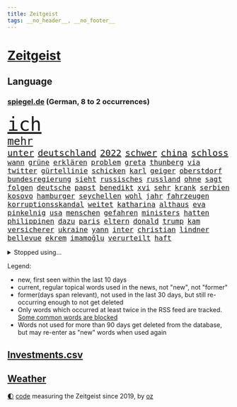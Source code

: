 ```yaml
---
title: Zeitgeist
tags: __no_header__, __no_footer__
---
```


# [Zeitgeist](https://oliz.io/zeitgeist/)

## Language

<h3><a href="https://www.spiegel.de" target="_blank">spiegel.de</a> (German, 8 to 2 occurrences)</h3>
<p style="font-family:monospace">
<span style="font-size:32pt"><a href="news_links.html#ich" class="current">ich</a></span>
<br>
<span style="font-size:18pt"><a href="news_links.html#mehr" class="current">mehr</a></span>
<br>
<span style="font-size:15pt"><a href="news_links.html#unter" class="current">unter</a></span>
<span style="font-size:15pt"><a href="news_links.html#deutschland" class="current">deutschland</a></span>
<span style="font-size:15pt"><a href="news_links.html#2022" class="current">2022</a></span>
<span style="font-size:15pt"><a href="news_links.html#schwer" class="current">schwer</a></span>
<span style="font-size:15pt"><a href="news_links.html#china" class="current">china</a></span>
<span style="font-size:15pt"><a href="news_links.html#schloss" class="current">schloss</a></span>
<br>
<span style="font-size:12pt"><a href="news_links.html#wann" class="current">wann</a></span>
<span style="font-size:12pt"><a href="news_links.html#grüne" class="current">grüne</a></span>
<span style="font-size:12pt"><a href="news_links.html#erklären" class="current">erklären</a></span>
<span style="font-size:12pt"><a href="news_links.html#problem" class="current">problem</a></span>
<span style="font-size:12pt"><a href="news_links.html#greta" class="current">greta</a></span>
<span style="font-size:12pt"><a href="news_links.html#thunberg" class="current">thunberg</a></span>
<span style="font-size:12pt"><a href="news_links.html#via" class="current">via</a></span>
<span style="font-size:12pt"><a href="news_links.html#twitter" class="current">twitter</a></span>
<span style="font-size:12pt"><a href="news_links.html#gürtellinie" class="new">gürtellinie</a></span>
<span style="font-size:12pt"><a href="news_links.html#schicken" class="current">schicken</a></span>
<span style="font-size:12pt"><a href="news_links.html#karl" class="current">karl</a></span>
<span style="font-size:12pt"><a href="news_links.html#geiger" class="current">geiger</a></span>
<span style="font-size:12pt"><a href="news_links.html#oberstdorf" class="new">oberstdorf</a></span>
<span style="font-size:12pt"><a href="news_links.html#bundesregierung" class="current">bundesregierung</a></span>
<span style="font-size:12pt"><a href="news_links.html#sieht" class="current">sieht</a></span>
<span style="font-size:12pt"><a href="news_links.html#russisches" class="current">russisches</a></span>
<span style="font-size:12pt"><a href="news_links.html#russland" class="current">russland</a></span>
<span style="font-size:12pt"><a href="news_links.html#ohne" class="current">ohne</a></span>
<span style="font-size:12pt"><a href="news_links.html#sagt" class="current">sagt</a></span>
<span style="font-size:12pt"><a href="news_links.html#folgen" class="current">folgen</a></span>
<span style="font-size:12pt"><a href="news_links.html#deutsche" class="current">deutsche</a></span>
<span style="font-size:12pt"><a href="news_links.html#papst" class="current">papst</a></span>
<span style="font-size:12pt"><a href="news_links.html#benedikt" class="current">benedikt</a></span>
<span style="font-size:12pt"><a href="news_links.html#xvi" class="current">xvi</a></span>
<span style="font-size:12pt"><a href="news_links.html#sehr" class="current">sehr</a></span>
<span style="font-size:12pt"><a href="news_links.html#krank" class="current">krank</a></span>
<span style="font-size:12pt"><a href="news_links.html#serbien" class="current">serbien</a></span>
<span style="font-size:12pt"><a href="news_links.html#kosovo" class="current">kosovo</a></span>
<span style="font-size:12pt"><a href="news_links.html#hamburger" class="current">hamburger</a></span>
<span style="font-size:12pt"><a href="news_links.html#seychellen" class="new">seychellen</a></span>
<span style="font-size:12pt"><a href="news_links.html#wohl" class="current">wohl</a></span>
<span style="font-size:12pt"><a href="news_links.html#jahr" class="current">jahr</a></span>
<span style="font-size:12pt"><a href="news_links.html#fahrzeugen" class="new">fahrzeugen</a></span>
<span style="font-size:12pt"><a href="news_links.html#korruptionsskandal" class="current">korruptionsskandal</a></span>
<span style="font-size:12pt"><a href="news_links.html#weitet" class="current">weitet</a></span>
<span style="font-size:12pt"><a href="news_links.html#katharina" class="current">katharina</a></span>
<span style="font-size:12pt"><a href="news_links.html#althaus" class="current">althaus</a></span>
<span style="font-size:12pt"><a href="news_links.html#eva" class="current">eva</a></span>
<span style="font-size:12pt"><a href="news_links.html#pinkelnig" class="new">pinkelnig</a></span>
<span style="font-size:12pt"><a href="news_links.html#usa" class="current">usa</a></span>
<span style="font-size:12pt"><a href="news_links.html#menschen" class="current">menschen</a></span>
<span style="font-size:12pt"><a href="news_links.html#gefahren" class="current">gefahren</a></span>
<span style="font-size:12pt"><a href="news_links.html#ministers" class="new">ministers</a></span>
<span style="font-size:12pt"><a href="news_links.html#hatten" class="current">hatten</a></span>
<span style="font-size:12pt"><a href="news_links.html#philippinen" class="current">philippinen</a></span>
<span style="font-size:12pt"><a href="news_links.html#dazu" class="current">dazu</a></span>
<span style="font-size:12pt"><a href="news_links.html#paris" class="current">paris</a></span>
<span style="font-size:12pt"><a href="news_links.html#eltern" class="current">eltern</a></span>
<span style="font-size:12pt"><a href="news_links.html#donald" class="current">donald</a></span>
<span style="font-size:12pt"><a href="news_links.html#trump" class="current">trump</a></span>
<span style="font-size:12pt"><a href="news_links.html#kam" class="current">kam</a></span>
<span style="font-size:12pt"><a href="news_links.html#versicherer" class="new">versicherer</a></span>
<span style="font-size:12pt"><a href="news_links.html#ukraine" class="current">ukraine</a></span>
<span style="font-size:12pt"><a href="news_links.html#yann" class="new">yann</a></span>
<span style="font-size:12pt"><a href="news_links.html#inter" class="current">inter</a></span>
<span style="font-size:12pt"><a href="news_links.html#christian" class="current">christian</a></span>
<span style="font-size:12pt"><a href="news_links.html#lindner" class="current">lindner</a></span>
<span style="font-size:12pt"><a href="news_links.html#bellevue" class="new">bellevue</a></span>
<span style="font-size:12pt"><a href="news_links.html#ekrem" class="current">ekrem</a></span>
<span style="font-size:12pt"><a href="news_links.html#imamoğlu" class="current">imamoğlu</a></span>
<span style="font-size:12pt"><a href="news_links.html#verurteilt" class="current">verurteilt</a></span>
<span style="font-size:12pt"><a href="news_links.html#haft" class="current">haft</a></span>
</p>
<details>
<summary>Stopped using...</summary>
<p class="former" style="font-size:12pt">
ikone(798) legte(798) brutale(797) empörung(797) schlimmer(797) ausbruch(796) außenminister(796) siegt(796) erstaunlich(795) rheinlandpfalz(795) spdpolitiker(795) einzelnen(794) freiheit(794) meldete(794) unabhängigkeit(794) verlief(794) berg(793) entdeckte(793) helden(793) unterzeichnet(793) verweigern(793) florida(792) lockdown(792) reichte(792) solidarität(792) wechseln(792) argumente(791) dietmar(791) minute(791) stürmer(791) zeichnet(791) aufnehmen(790) ausnahmen(790) diesel(790) hintergründe(790) konzept(790) kritisierte(790) steuern(790) unbekannten(790) verpassen(790) williams(790) zusammenarbeit(790) abstimmen(789) jugend(789) kanzleramt(789) opfern(789) priester(789) sports(789) still(789) uspräsidenten(789) widerspricht(789) 27(788) 65(788) beteiligten(788) bull(788) einziehen(788) esken(788) kritische(788) premiere(788) saskia(788) schwester(788) spektakulär(788) streng(788) zurzeit(788) zusammenhang(788) zverev(788) beispielen(787) bochum(787) erinnerungen(787) jagd(787) kolumnist(787) kraftvoll(787) schwierigkeiten(787) sprengstoff(787) unterschiede(787) verena(787) weitergeht(787) amnesty(786) entscheidend(786) klein(786) sache(786) super(786) trennt(786) untersuchen(786) verschiebt(786) zivilisten(786) 42(785) absturz(785) gespielt(785) meister(785) reagierten(785) reaktionen(785) verstappen(785) wofür(785) ärgert(785) angenommen(784) debakel(784) fußballquiz(784) kostet(784) linken(784) pflanzen(784) streichen(784) studien(784) verlierer(784) csuchef(783) forderte(783) see(783) trainiert(783) verein(783) widerspruch(783) erschweren(782) mieter(781) tragödie(781) vorstellen(781) gesteht(780) karte(779) saarland(779) erkrankung(778) erlebte(778) nachgewiesen(778) nord(778) signalisiert(778) berät(777) design(777) gefangene(777) inszeniert(777) nah(777) porsche(777) psychische(777) unterschied(777) ministerium(776) polnische(776) 1000(775) fakten(775) verzichten(775) weckt(775) amerikas(774) gefälschte(774) neuauflage(774) ordnung(774) mick(772) schumacher(772) spenden(772) stiegen(772) menschenrechtsverletzungen(771) katholischen(769) monats(768) singapur(768) ökonomen(768) pfund(767) immerhin(766) popstar(766) entscheidet(765) großem(765) hafen(765) retter(765) telegram(765) whatsapp(765) bäume(764) einig(764) stürzen(764) ämter(764) enorme(763) konferenz(763) nachts(763) sergio(763) kokain(762) atomkraft(761) erstochen(761) 2010(759) angeboten(758) einkommen(756) startete(756) afrikas(755) bier(755) kapitel(755) termine(748) hype(747) entspannt(745) überfordert(743) geflohen(740) ungewöhnlichen(735) missbrauchs(731) billiger(723) stopp(711) motivation(701) zustimmen(687) iv(686) langjährige(681) geheimen(679) bekannter(671) gaspipeline(669) anfeindungen(666) trinken(663) verlusten(661) kannte(652) kryptowährungen(649) militärjunta(648) unterschiedliche(620) ermittlungsverfahren(618) long(612) fonds(604) willkommen(597) fußballnationalmannschaft(586) afghanischen(584) japanischen(581) schwerste(565) notenbank(561) argument(548) darstellung(548) ausbildung(547) wenigsten(540) kleidung(536) eröffnung(534) novak(534) tickets(529) kündigten(528) djoković(525) white(523) cup(519) vierter(518) australischen(517) autoren(510) wellen(494) beliebte(493) erfolgreichste(490) achtzigerjahren(479) privilegien(477) bedrohen(474) längste(474) drauf(470) löscht(470) vorhang(470) gewohnt(469) zurückziehen(468) nouripour(467) omid(467) drehte(465) schürt(464) geleistet(463) flüchtende(462) 2025(457) 12000(451) manuela(449) entstanden(439) ostdeutschen(438) bedrängnis(435) schränkt(434) anton(433) kurzer(431) medwedew(431) gestiegenen(427) station(426) älteste(426) suizid(421) taiwans(421) hofreiter(418) plastikmüll(418) gewachsen(415) stau(413) verwerfungen(413) rhein(412) wüst(412) größtem(411) övp(409) wirksam(408) feiertag(405) sprecherin(404) hals(403) siegerin(400) matteo(399) euländer(396) sekunde(391) eier(382) gemälde(382) lebenslang(380) wirtschaftlich(379) taucht(378) entsteht(377) hohes(376) oskar(374) seltene(374) formel1saison(371) unogeneralsekretär(371) salman(370) emotional(366) management(366) ministerinnen(366) erwiesen(365) ärztin(364) omikronvariante(361) frühe(359) genießen(356) ruhrgebiet(355) eukommissionschefin(354) einfaches(352) kanzlers(352) model(349) genehmigt(343) audi(342) preiserhöhung(341) 2500(337) erledigen(336) dreyer(335) klärt(335) einbrecher(331) website(329) vettel(328) lemke(327) erzbistum(326) operation(319) report(317) bestand(313) lawrow(312) slowakei(310) dortmunder(309) zurecht(308) ruhen(306) usbundesstaaten(303) verleiht(302) schnellste(301) herum(299) statements(299) beckham(298) verarbeitet(297) young(297) jacht(295) mohammed(293) entscheidende(292) klares(291) pornos(291) flughafens(290) air(288) fortsetzen(288) don(287) triumphiert(287) absagen(284) neunten(283) jennifer(282) ölpreis(277) ausweiten(274) besetzte(274) ausbremsen(272) vereinbaren(272) esch(271) betrieben(270) mobil(269) 35jähriger(267) moldau(267) prinzip(267) bombardierung(266) ungewiss(261) andrej(259) 55(258) bewusst(257) getreideexporte(256) unsicherheit(254) ebnet(251) leuchten(251) downsyndrom(249) bezeichnen(248) leitungen(248) überlebenden(247) leclerc(246) pole(245) verweis(245) geheiratet(242) emtitel(241) treue(239) erfasste(238) diplomat(237) großmutter(237) schwerverletzte(235) abgetrieben(232) nordrheinwestfälischen(232) ausbeutung(231) präsidentschaftswahlen(228) guardiola(226) islamist(226) pep(226) ufer(226) umstände(226) schlamm(225) regional(223) verärgert(223) visite(223) mischung(220) mysteriösen(219) trocken(216) abgeschaltet(211) herausgekommen(211) schwach(211) gras(210) ungarische(210) bett(208) auszugleichen(207) israelis(207) anfällig(206) diskriminiert(206) konzerte(205) dänischen(203) emma(203) f(203) grünenpolitikerin(203) roberto(203) einflussnahme(202) zunahme(202) mordfall(201) fire(200) herrscher(200) verhaftungen(200) zumutung(200) beerdigung(199) toleranz(198) lidl(197) usjustizministerium(197) anerkennen(195) demonstrierende(195) homosexuellen(195) üppigen(194) privatleben(193) erhöhtes(190) oberkörper(190) islamistische(189) aufsichtsratschef(188) ausgewechselt(188) jungs(188) homophobie(187) xinjiang(187) einzigen(186) 22jähriger(185) dokument(185) kriegsgefangene(185) trümmer(185) lob(184) saisonspiel(184) edeka(183) oklahoma(182) erdrutsche(181) identifizieren(181) beinen(179) grönemeyer(179) mané(179) nationale(179) sadio(179) mittäter(178) panne(178) yorks(178) tvinterview(177) youtube(177) berüchtigten(176) möbel(176) verbreitung(176) alltags(175) patientin(175) dfbteam(174) angezählt(173) gegenzug(173) polizeibeamte(173) syriens(173) voraussichtlich(173) nahrung(172) rudert(172) unentschieden(172) versionen(172) begeisterung(171) dokumentation(171) gibraltar(171) gleichberechtigung(171) trugen(171) schiffen(168) spahn(167) großaufgebot(166) wozu(166) bequem(165) revolutionieren(164) zinserhöhungen(164) bemerkenswert(163) hof(163) 81(162) soloalbum(162) ataman(160) davis(160) ferda(160) grundlage(160) namens(160) notfalls(160) regelungen(160) sehe(160) verteilen(160) us(159) zusagen(159) kreta(158) riesig(158) 16jähriger(157) schlange(157) tumulten(157) +(156) banner(156) gefechten(156) jemals(156) bemängelt(155) personalie(155) umfang(155) ausmaße(154) gasverbrauch(154) oberstes(154) übertreffen(154) erhöhungen(153) überführung(153) fälschung(152) solches(152) são(152) reparationen(151) völker(151) alleinstehende(150) strittigen(150) musikerin(148) übertrieben(147) vermeintlich(146) aktueller(145) geschlossene(145) glücklichen(144) fasst(143) komplex(143) na(143) pandemiebeginn(143) verbands(143) hartz(142) rausch(142) reparaturen(142) 2040(141) kürzungen(141) unabhängigkeitsreferendum(141) aussteigen(140) heizungen(140) tarifvertrag(140) angespannt(138) üppige(138) schriftzug(137) spruch(137) überlastet(136) glänzte(135) fallzahlen(134) gießen(134) leitzins(134) ralph(133) wartezeiten(133) fronten(132) unbesiegbar(132) wegducken(132) anfühlt(131) schied(131) beamtenbund(130) denkmal(130) kriegswirtschaft(130) notruf(130) umweltverbände(130) werben(130) vertrauliche(129) einfrieren(128) regensburg(128) rumäniens(128) solaranlagen(128) virginia(128) 70jährige(127) bürgergeld(127) bürgergelds(127) klimagipfel(127) magnus(127) fußballspieler(126) just(126) usmusikerin(126) fahrlässig(125) gemüter(125) rbbintendantin(124) 1700(123) anhaltenden(123) brandt(123) klassen(123) klimabilanz(123) ortschaft(123) raten(123) tücken(123) liebäugelt(122) sigmar(122) arktis(121) disney(121) knackt(121) marvin(121) schwiegersohn(121) parteikollegin(120) e10(119) käfig(119) weiterem(119) 89(118) atomenergiebehörde(118) begraben(118) kampfpanzer(118) oktoberfest(118) sexkolumne(118) hetze(117) seinerseits(117) traumtor(117) harsche(116) körperlichen(115) okay(115) disco(114) intensiver(113) vollendet(112) entkommen(111) grab(111) vermutungen(111) erlässt(110) ernstfall(110) klassische(109) cop27(108) hunderttausend(108) v(108) bundeswehreinsatz(107) niedriger(107) taiwaner(107) euland(106) genesis(106) kernkraftwerk(106) maryam(106) kubas(105) autobiografie(104) begünstigt(104) jordan(104) telekom(104) kundinnen(103) minimalziel(103) reifen(103) stirn(103) trauma(103) kappen(102) künstlich(102) nationalhymne(102) schwachstellen(102) kampfjet(101) angler(100) aufgefahren(100) oberpfalz(100) vernichtung(100) überreste(100) cristina(99) potenzielle(99) sicherung(99) spritztour(98) leeds(97) ortstermin(97) krankenwagen(96) moralische(96) schärfste(96) division(95) interessierte(95) joy(95) schwesig(95) zwecke(95) abwasser(94) angriffskriegs(94) pfiffen(94) zutritt(94) kremlnahe(93) lehrermangel(93) nötige(93) umweltfreundlich(93) busfahrer(92) beweis(91) brennstoffen(91) freigegeben(91) gewährt(91) unbeantwortet(91) autovermietung(90) berührt(90) definitiv(90) leitung(90) maduro(90) notfallmaßnahmen(90) ungewohnt(90) 130000(89) bekanntes(89) geretteten(89) informierte(89) kardinäle(89) pascal(89) rügt(89) wohngeld(89) alarmzeichen(88) belgischen(88) gegners(88) heile(88) megawattstunde(88) pandemiemodus(88) raf(87) reißleine(87) stromsparen(87) basketballsuperstar(86) begrenzte(86) denis(86) durant(86) fame(86) isolationshaft(86) senioren(86) spendet(86) verwarnung(86) wmtrikot(86) beach(85) beliefern(85) besorgen(85) cocacola(85) florence(85) loszuwerden(85) salihamidžić(85) ölverkäufe(85) beton(84) bürokratischen(84) digitalminister(84) erhoffen(84) grönemeyers(84) ter(84) ereignis(83) meeresspiegels(83) salvini(83) spencer(83) strommarkt(83) erschlichen(82) fulda(82) günstigeren(82) harmonie(82) kinderpornografie(82) notwendigkeit(82) u21europameister(82) vormonat(82) bundestagsfraktion(81) durchstehen(81) eingehalten(81) experimentiert(81) gewaltsam(81) harz(81) rängen(81) allmählich(80) angehalten(80) fakenews(80) kopfball(80) telefonbetrüger(80) faul(79) redete(79) senegalese(79) ansonsten(78) aufruhr(78) enkelin(78) flussabwärts(78) genauen(78) gewaltbereitschaft(78) oregon(78) protestcamp(78) rausgeflogen(78) sechsten(78) abzug(77) commerzbank(77) fanmeile(77) generaldebatte(77) juristische(77) kanzleretat(77) monika(77) quadratkilometer(77) rennwochenende(77) usgericht(77) getränkehersteller(76) hymne(76) palästinensische(76) quer(76) unbestimmte(76) vernau(76) favoritenrolle(75) verlost(75) deckeln(74) königreichs(74) mecklenburgvorpommerns(74) sterbehilfe(74) stift(74) straub(74) fico(73) flickenteppich(73) knoten(73) konfiszieren(73) nackte(73) abgeschnittene(72) co₂ausstoß(72) dreijährigem(72) erwerbslose(72) gebeutelten(72) nachdenken(72) palästinensischer(72) sozialreform(72) usweltraumbehörde(72) zdfmoderator(72) brachen(71) einschränken(71) gifhorn(71) medizinstudium(71) verladen(71) zusage(71) gemeindebund(70) isolde(70) maus(70) sicherheitsdienst(70) knöchel(69) mikroplastik(69) tshirt(69) neuerlichen(68) pr(68) wutrede(68) 2700(67) anregung(67) danny(67) gruppensieg(66) lebewesen(66) misserfolg(66) persönlichen(66) ritualen(66) weihnachtsgeschäft(66) gepanzerte(65) missfallen(65) motorrädern(65) polizeigewahrsam(65) rechtlichen(65) sonde(65) uneingeschränkt(65) angepeilte(64) krywyj(64) louise(64) menschenrechten(64) pokern(64) raumfahrtbehörde(64) rih(64) schlussphase(64) best(63) direktor(63) forscherinnen(63) gucken(63) sozialistischen(63) testflug(63) zittert(63) begräbnis(62) belege(62) durchschaubar(62) erzeugerpreise(62) gelegen(62) socialmediaprofile(62) südliche(62) versöhnen(62) bemerkte(61) bevorzugt(61) bundesweites(61) moderieren(61) rätselraten(61) stimmungsmache(61) trainingsprogramm(61) vergleichen(61) ausgehen(60) emilia(60) fotostrecke(60) hugh(60) kapitänsbinde(60) sparkurs(60) unoklimakonferenz(60) verdirbt(60) wohnt(60) adnan(59) ausführlich(59) intellektuellen(59) lockerung(59) riesiges(59) schmeckt(59) kofferchaos(58) machtlos(58) marcandré(58) stegen(58) wiebke(58) bundesstraße(57) ersatzteile(57) rasanter(57) smog(57) umstrittenste(57) beileidsbekundungen(56) sabotage(56) ökonomisch(56) essener(55) kilometerweit(55) lützerath(55) maguire(55) mietpreise(55) mitspielen(55) nationalistischer(55) paläontologen(55) bätzing(54) greifbar(54) mietzuschuss(54) mittelalter(54) parlamentariern(54) sichtbaren(54) abgebaggert(53) beitragen(53) haushaltsplan(53) herbstwetter(53) indonesischen(53) knackte(53) schlüsselspieler(53) apotheke(52) bahnreisende(52) ikea(52) kompetenzen(52) nordstreamgaspipelines(52) sixt(52) betreuen(51) brockes(51) entfernung(51) krugernationalpark(51) riskanten(51) tausendfach(51) unternehmerin(51) wiesnbesuch(51) ubahnstation(50) zähes(50) bekloppte(49) brutaler(49) geplantes(49) laster(49) litten(49) mary(49) prien(49) pérez(49) unomenschenrechtsrat(49) benotet(48) entweicht(48) jemanden(48) rechtfertigt(48) nächtliche(47) rückenwind(47) schlagstöcke(47) vermieten(47) zelebrierte(47) andrzej(46) aufwand(46) bezogen(46) epidemie(46) pinakothek(46) tierparks(46) heimgesucht(45) keines(45) kompromisse(45) schläft(45) youngster(45) neigt(44) tagebau(44) unerträglich(44) wehrten(44) entlassungen(43) galeria(43) hose(43) karstadt(43) kaufhof(43) laptops(43) reunion(43) tierpfleger(43) 105(42) attraktiv(42) eingeplant(42) gelben(42) spiegeldatenanalyse(42) teheraner(42) erschreckend(41) gewehrt(41) luftangriffe(41) cduvorsitzenden(40) maxim(40) penne(40) protests(40) sprengkörper(40) stürmerstar(40) exkanzlerin(39) kiste(39) rechtsbruch(39) ampelkoalitionäre(38) anpfiff(38) abgelichtet(37) horrorfilm(37) reiht(37) riesiger(37) sicherstellen(37) tablets(37) widersprüche(37) zulassen(37) abgeschottet(36) abonnenten(36) anspruchsvoll(36) etfsparplan(36) exfinanzminister(36) forciert(36) gedruckt(36) gwyneth(36) katarconnection(36) wahrt(36) angetreten(35) bq11(35) einstündiger(35) elektrowende(35) erreichbar(35) fängt(35) kilimandscharo(35) kleinkindern(35) modehaus(35) steuert(35) tansania(35) tomatensuppe(35) offizieller(34) orden(34) verzehnfacht(34) wmtor(34) dickem(33) grenzüberschreitende(33) kostenlosen(33) sicherheitsapparat(33) aufwendig(32) besiegelt(32) kitaplätze(32) umgewöhnen(32) einlass(31) elfmeterpunkt(31) großhandelspreise(31) schultern(31) tübingen(31) weltrangliste(31) 39(30) schmid(30) hobby(29) kirchlichen(29) konsumklima(29) kritisierten(29) philosophin(29) spezialeinheiten(29) vermint(29) vorkehrungen(29) kolleginnen(28) lgbtpropaganda(28) offensivfußball(28) schlingen(28) übergang(28) überragt(28) heckscheibe(27) hitziger(27) niedersächsische(27) predigt(27) schnaps(27) virtuell(27) herrmann(26) kapitäne(26) kartoffelbrei(26) protestaktionen(26) speziell(26) verbesserte(26) wmstart(26) forum(25) ig(25) metall(25) unterschieden(25) 275(24) hüllte(24) schwert(24) sydney(24) applezulieferers(23) gesprengt(23) krebsart(23) maßstäbe(23) reichsten(23) rückwirkend(23) spdvorsitzende(23) user(23) weltklimakonferenz(23) abtauchen(22) doppeltes(22) gewalttätigen(22) jackpot(22) profil(22) 900000(21) düstere(21) entkommt(21) insolvenzverfahren(21) lästert(21) diktators(20) gegenmittel(20) hindern(20) inhalten(20) moderation(20) terrorliste(20) unangenehme(20) verzichteten(20) abgehoben(19) achtzigerjahre(19) alscheich(19) einmalzahlung(19) scharm(19) sozialverband(19) ölindustrie(19) ausgestrahlt(18) hantiert(18) historie(18) hähnchen(18) shein(18) verdauen(18) vielfach(18) vorgeschlagen(18) anfänge(17) autoritären(17) depp(17) erfüllung(17) johnny(17) satiriker(17) schlafforscher(17) twittermitarbeiter(17) anpassungen(16) fußballverband(16) isolieren(16) meisterschaft(16) passant(16) angebliches(15) butter(15) extremsegler(15) finals(15) handballem(15) klimakonferenz(15) rhum(15) route(15) schwaches(15) ausgeht(14) dfbkader(14) eukommissionsvize(14) frans(14) gewöhnt(14) gogh(14) klimaverhandlungen(14) lgbt(14) republikanischen(14) stabile(14) stellenabbau(14) steuergeld(14) sturmgewehr(14) timmermans(14) toppings(14) bestellungen(13) brillierte(13) dua(13) fußballgeschichte(13) handlungen(13) hofmann(13) lipa(13) schacht(13) spind(13) sponsor(13) augeraliassime(12) félix(12) rückläufig(12) schränken(12) 104(11) australischer(11) beschädigen(11) emotionaler(11) ließe(11) militärpräsenz(11) prangt(11) schwerpunkt(11) singen(11) verstorbenem(11)
</p>
</details>
<p>Legend:
<ul>
<li><span class="new">new</span>, first seen within the last 10 days</li>
<li><span class="current">current</span>, regular topical words used in the news, not "new", not "former"</li>
<li><span class="former">former(days span relevant)</span>, not used in the last 30 days, but still re-occurring enough to not get deleted</li>
<li>Only words which occurred at least twice in the RSS feed are tracked. <a href="language/filters.py">Some common words are blocked</a></li>
<li>Words not used for more than 90 days get deleted from the database, but may re-enter as "new" words when used again</li>
</ul>
</p>

## [Investments](investments.html)[.csv](investments.csv)

## [Weather](weather.html)

<footer>
<a href="javascript:toggleTheme()" class="nav">🌓</a>
<a href="https://github.com/ooz/zeitgeist">code</a> measuring the Zeitgeist since 2019, by <a href="https://oliz.io">oz</a>
</footer>
